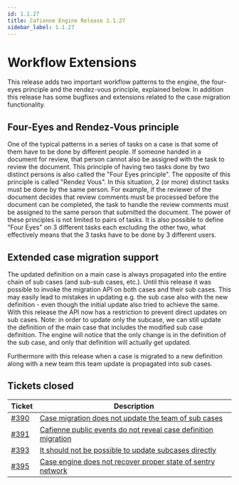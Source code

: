 ```yaml
---
id: 1.1.27
title: Cafienne Engine Release 1.1.27
sidebar_label: 1.1.27
---
```


# Workflow Extensions

This release adds two important workflow patterns to the engine, the four-eyes principle and the rendez-vous principle, explained below.
In addition this release has some bugfixes and extensions related to the case migration functionality.

## Four-Eyes and Rendez-Vous principle

One of the typical patterns in a series of tasks on a case is that some of them have to be done by different people. If someone handed in a document for review, that person cannot also be assigned with the task to review the document.
This principle of having two tasks done by two distinct persons is also called the "Four Eyes principle".
The opposite of this principle is called "Rendez Vous". In this situation, 2 (or more) distinct tasks must be done by the same person. For example, if the reviewer of the document decides that review comments must be processed before the document can be completed, the task to handle the review comments must be assigned to the same person that submitted the document.
The power of these principles is not limited to pairs of tasks. It is also possible to define "Four Eyes" on 3 different tasks each excluding the other two, what effectively means that the 3 tasks have to be done by 3 different users.

## Extended case migration support

The updated definition on a main case is always propagated into the entire chain of sub cases (and sub-sub cases, etc.).
Until this release it was possible to invoke the migration API on both cases and their sub cases. This may easily lead to mistakes in updating e.g. the sub case also with the new definition - even though the initial update also tried to achieve the same.
With this release the API now has a restriction to prevent direct updates on sub cases.
Note: in order to update only the subcase, we can still update the definition of the main case that includes the modified sub case definition.
The engine will notice that the only change is in the definition of the sub case, and only that definition will actually get updated.

Furthermore with this release when a case is migrated to a new definition along with a new team this team update is propagated into sub cases.

## Tickets closed

| Ticket   | Description |
|----------|-------------|
| [#390](https://github.com/casefabric/cafienne-engine/issues/390) | [Case migration does not update the team of sub cases](https://github.com/casefabric/cafienne-engine/issues/390)
| [#391](https://github.com/casefabric/cafienne-engine/issues/391) | [Cafienne public events do not reveal case definition migration](https://github.com/casefabric/cafienne-engine/issues/391)
| [#393](https://github.com/casefabric/cafienne-engine/issues/393) | [It should not be possible to update subcases directly](https://github.com/casefabric/cafienne-engine/issues/393)
| [#395](https://github.com/casefabric/cafienne-engine/issues/395) | [Case engine does not recover proper state of sentry network](https://github.com/casefabric/cafienne-engine/issues/395)
